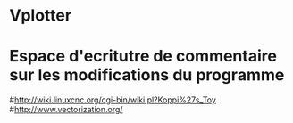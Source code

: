 # Vplotter
# Espace d'ecritutre de commentaire sur les modifications du programme
#http://wiki.linuxcnc.org/cgi-bin/wiki.pl?Koppi%27s_Toy
#http://www.vectorization.org/
